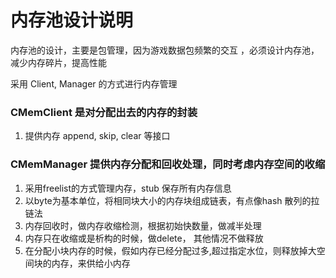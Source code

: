# 内存池设计说明
内存池的设计，主要是包管理，因为游戏数据包频繁的交互 ，必须设计内存池，减少内存碎片，提高性能

采用 Client, Manager 的方式进行内存管理

### CMemClient 是对分配出去的内存的封装
1. 提供内存 append, skip, clear 等接口

### CMemManager 提供内存分配和回收处理，同时考虑内存空间的收缩
1. 采用freelist的方式管理内存，stub 保存所有内存信息
2. 以byte为基本单位，将相同块大小的内存块组成链表，有点像hash 散列的拉链法
3. 内存回收时，做内存收缩检测，根据初始快数量，做减半处理
4. 内存只在收缩或是析构的时候，做delete， 其他情况不做释放
5. 在分配小块内存的时候，假如内存已经分配过多,超过指定水位，则释放掉大空间块的内存，来供给小内存
